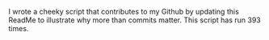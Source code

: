 I wrote a cheeky script that contributes to my Github by updating this ReadMe to illustrate why more than commits matter. This script has run 393 times.
